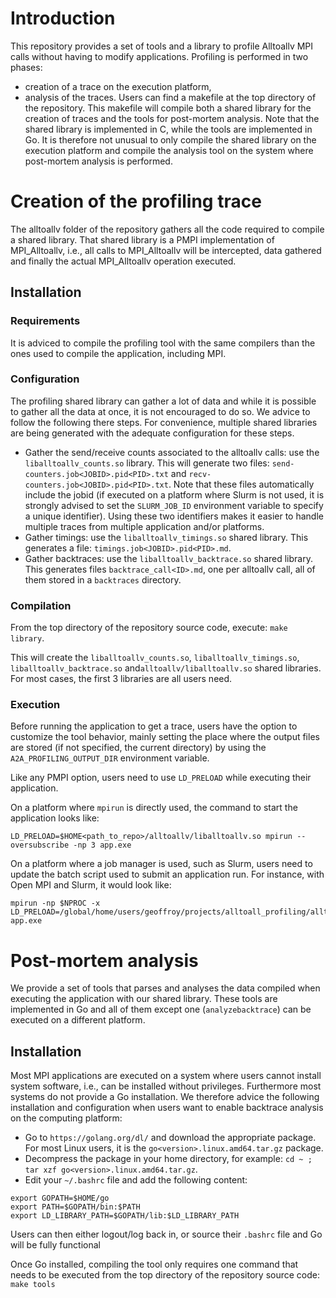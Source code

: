 # Introduction

This repository provides a set of tools and a library to profile Alltoallv MPI calls
without having to modify applications. Profiling is performed in two phases:
- creation of a trace on the execution platform,
- analysis of the traces.
Users can find a makefile at the top directory of the repository. This makefile will 
compile both a shared library for the creation of traces and the tools for post-mortem
analysis. Note that the shared library is implemented in C, while the tools are
implemented in Go. It is therefore not unusual to only compile the shared library on
the execution platform and compile the analysis tool on the system where post-mortem
analysis is performed.

# Creation of the profiling trace

The alltoallv folder of the repository gathers all the code required to compile a
shared library. That shared library is a PMPI implementation of MPI_Alltoallv, i.e.,
all calls to MPI_Alltoallv will be intercepted, data gathered and finally the actual
MPI_Alltoallv operation executed.

## Installation

### Requirements

It is adviced to compile the profiling tool with the same compilers than the ones
used to compile the application, including MPI.

### Configuration

The profiling shared library can gather a lot of data and while it is possible to
gather all the data at once, it is not encouraged to do so. We advice to follow the
following there steps. For convenience, multiple shared libraries are being generated
with the adequate configuration for these steps.
- Gather the send/receive counts associated to the alltoallv calls: use the 
`liballtoallv_counts.so` library. This will generate two files: 
`send-counters.job<JOBID>.pid<PID>.txt` and `recv-counters.job<JOBID>.pid<PID>.txt`. 
Note that these files automatically include the jobid (if executed on a platform where
Slurm is not used, it is strongly advised to set the `SLURM_JOB_ID` environment variable
to specify a unique identifier). Using these two identifiers makes it easier to handle
multiple traces from multiple application and/or platforms.
- Gather timings: use the `liballtoallv_timings.so` shared library. This generates
a file: `timings.job<JOBID>.pid<PID>.md`. 
- Gather backtraces: use the `liballtoallv_backtrace.so` shared library. This generates
files `backtrace_call<ID>.md`, one per alltoallv call, all of them stored in a `backtraces`
directory.

### Compilation

From the top directory of the repository source code, execute: `make library`.

This will create the `liballtoallv_counts.so`,  `liballtoallv_timings.so`,
`liballtoallv_backtrace.so` and`alltoallv/liballtoallv.so` shared libraries. For
most cases, the first 3 libraries are all users need.

### Execution

Before running the application to get a trace, users have the option to customize the
tool behavior, mainly setting the place where the output files are stored (if not specified,
the current directory) by using the `A2A_PROFILING_OUTPUT_DIR` environment variable.

Like any PMPI option, users need to use `LD_PRELOAD` while executing their application.

On a platform where `mpirun` is directly used, the command to start the application
looks like:
```
LD_PRELOAD=$HOME<path_to_repo>/alltoallv/liballtoallv.so mpirun --oversubscribe -np 3 app.exe 
```

On a platform where a job manager is used, such as Slurm, users need to update the
batch script used to submit an application run. For instance, with Open MPI and Slurm,
it would look like:
```
mpirun -np $NPROC -x LD_PRELOAD=/global/home/users/geoffroy/projects/alltoall_profiling/alltoallv/liballtoallv_counts.so app.exe
```

# Post-mortem analysis

We provide a set of tools that parses and analyses the data compiled when executing
the application with our shared library. These tools are implemented in Go and all of
them except one (`analyzebacktrace`) can be executed on a different platform.

## Installation

Most MPI applications are executed on a system where users cannot install system 
software, i.e., can be installed without privileges. Furthermore most systems do not
provide a Go installation. We therefore advice the following installation and 
configuration when users want to enable backtrace analysis on the computing
platform:
- Go to `https://golang.org/dl/` and download the appropriate package. For most Linux
users, it is the `go<version>.linux.amd64.tar.gz` package.
- Decompress the package in your home directory, for example: 
`cd ~ ; tar xzf go<version>.linux.amd64.tar.gz`.
- Edit your `~/.bashrc` file and add the following content:
```
export GOPATH=$HOME/go
export PATH=$GOPATH/bin:$PATH
export LD_LIBRARY_PATH=$GOPATH/lib:$LD_LIBRARY_PATH 
```
Users can then either logout/log back in, or source their `.bashrc` file and Go will be
fully functional

Once Go installed, compiling the tool only requires one command that needs to be
executed from the top directory of the repository source code: `make tools`